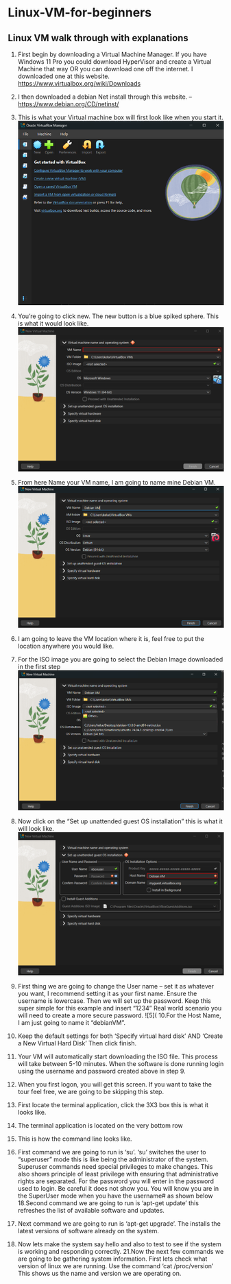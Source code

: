 # Linux-VM-for-beginners
## Linux VM walk through with explanations

1. First begin by downloading a Virtual Machine Manager. If you have Windows 11 Pro you could download HyperVisor and create a Virtual Machine that way OR you can download one off the internet. I downloaded one at this website. https://www.virtualbox.org/wiki/Downloads

2. I then downloaded a debian Net install through this website. –	https://www.debian.org/CD/netinst/

3. This is what your Virtual machine box will first look like when you start it. 
![Linux VM](https://raw.githubusercontent.com/kelseyreb/Linux-VM-for-beginners/refs/heads/main/Screenshot%202025-10-06%20140002.png)

4. You’re going to click new. The new button is a blue spiked sphere. This is what it would look like.
![1](https://raw.githubusercontent.com/kelseyreb/Linux-VM-for-beginners/refs/heads/main/Screenshot%202025-10-06%20143148.png)

5. From here Name your VM name, I am going to name mine Debian VM.
![2](https://raw.githubusercontent.com/kelseyreb/Linux-VM-for-beginners/refs/heads/main/Screenshot%202025-10-06%20143254.png)

6. I am going to leave the VM location where it is, feel free to put the location anywhere you would like. 

7. For the ISO image you are going to select the Debian Image downloaded in the first step
![3](https://raw.githubusercontent.com/kelseyreb/Linux-VM-for-beginners/refs/heads/images/Screenshot%202025-10-06%20143315.png)

8. Now click on the “Set up unattended guest OS installation” this is what it will look like. 
![4](https://raw.githubusercontent.com/kelseyreb/Linux-VM-for-beginners/refs/heads/images/Screenshot%202025-10-06%20143648.png)

9.	First thing we are going to change the User name – set it as whatever you want, I recommend setting it as your first name. Ensure the username is lowercase. Then we will set up the password. Keep this super simple for this example and insert “1234” Real world scenario you will need to create a more secure password. ![5](
10.For the Host Name, I am just going to name it “debianVM”.
11. Keep the default settings for both ‘Specify virtual hard disk’ AND ‘Create a New Virtual Hard Disk’ Then click finish.
12. Your VM will automatically start downloading the ISO file. This process will take between 5-10 minutes. When the software is done running login using the username and password created above in step 9.
13. When you first logon, you will get this screen. If you want to take the tour feel free, we are going to be skipping this step.
14.	First locate the terminal application, click the 3X3 box  this is what it looks like.
15.	The terminal application is located on the very bottom row
16.	This is how the command line looks like.
17.	First command we are going to run is ‘su’.  ‘su’ switches the user to “superuser” mode this is like being the administrator of the system. Superuser commands need special privileges to make changes. This also shows principle of least privilege with ensuring that administrative rights are separated. For the password you will enter in the password used to login. Be careful it does not show you. You will know you are in the SuperUser mode when you have the username# as shown below
18.Second command we are going to run is ‘apt-get update’ this refreshes the list of available software and updates.
19.	Next command we are going to run is ‘apt-get upgrade’. The installs the latest versions of software already on the system.
20.	Now lets make the system say hello and also to test to see if the system is working  and responding correctly.
21.Now the next few commands we are going to be gathering system information. First lets check what version of linux we are running. Use the command ‘cat /proc/version’ This shows us the name and version we are operating on. 
